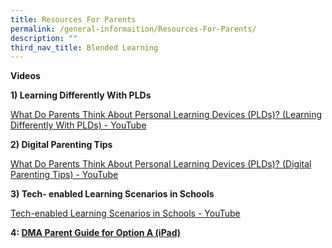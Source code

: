 ```yaml
---
title: Resources For Parents
permalink: /general-informaition/Resources-For-Parents/
description: ""
third_nav_title: Blended Learning
---
```



**Videos**  

**1) Learning Differently With PLDs**

[What Do Parents Think About Personal Learning Devices (PLDs)? (Learning Differently With PLDs) - YouTube](https://www.youtube.com/watch?v=6oIAtbruVf4)

**2) Digital Parenting Tips**

[What Do Parents Think About Personal Learning Devices (PLDs)? (Digital Parenting Tips) - YouTube](https://www.youtube.com/watch?v=qCzeedZXeaM)

**3) Tech- enabled Learning Scenarios in Schools**

[Tech-enabled Learning Scenarios in Schools - YouTube](https://www.youtube.com/watch?v=jJw1mdtYfOs)

**4: [DMA Parent Guide for Option A (iPad)](https://standrewssec.moe.edu.sg/qql/slot/u181/Blend%20Learning/Resources%20for%20Parents/PORI5%20-%20DMA%20Parent%20Guide%20for%20Option%20A%20iPad_2%20Sep%2021.pdf)**